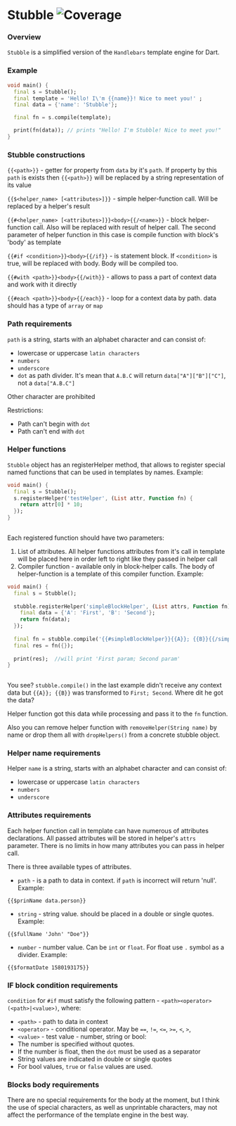 # Stubble ![Coverage](https://raw.githubusercontent.com/{you}/{repo}/master/coverage_badge.svg?sanitize=true)

### Overview

`Stubble` is a simplified version of the `Handlebars` template engine for Dart.

### Example

```dart
void main() {
  final s = Stubble();
  final template = 'Hello! I\'m {{name}}! Nice to meet you!' ;
  final data = {'name': 'Stubble'};

  final fn = s.compile(template);

  print(fn(data)); // prints "Hello! I'm Stubble! Nice to meet you!"
}
```

### Stubble constructions

`{{<path>}}` - getter for property from `data` by it's `path`. If property by this `path` is exists then `{{<path>}}` will be replaced by a string representation of its value 

`{{$<helper_name> [<attributes>]}}` - simple helper-function call. Will be replaced by a helper's result

`{{#<helper_name> [<attributes>]}}<body>{{/<name>}}` - block helper-function call. Also will be replaced with result of helper call. The second parameter of helper function in this case is compile function with block's  'body' as template

`{{#if <condition>}}<body>{{/if}}` - is statement block. If `<condition>` is true, will be replaced with body. Body will be compiled too.

`{{#with <path>}}<body>{{/with}}` - allows to pass a part of context data and work with it directly

`{{#each <path>}}<body>{{/each}}` - loop for a context data by path. data should has a type of `array` or `map`

### Path requirements

`path` is a string, starts with an alphabet character and can consist of:
- lowercase or uppercase `latin characters`
- `numbers`
- `underscore`
- `dot` as path divider. It's mean that `A.B.C` will return `data["A"]["B"]["C"]`, not a `data["A.B.C"]`

Other character are prohibited

Restrictions:
- Path can't begin with `dot`
- Path can't end with `dot`


### Helper functions

`Stubble` object has an registerHelper method, that allows to register special named functions that can be used in templates by names. Example:

```dart
void main() {
  final s = Stubble();
  s.registerHelper('testHelper', (List attr, Function fn) {
    return attr[0] * 10;
  });
}
  
```

Each registered function should have two parameters:
1. List of attributes. All helper functions attributes from it's call in template will be placed here in order left to right like they passed in helper call
2. Compiler function - available only in block-helper calls. The body of helper-function is a template of this compiler function. Example:

```dart
void main() {
  final s = Stubble();
  
  stubble.registerHelper('simpleBlockHelper', (List attrs, Function fn) { // fn - is a result of Stubble.compile(<template>); the <template> in this example is "{{A}}; {{B}}"
    final data = {'A': 'First', 'B': 'Second'};
    return fn(data);
  });
  
  final fn = stubble.compile('{{#simpleBlockHelper}}{{A}}; {{B}}{{/simpleBlockHelper}}');
  final res = fn({});
  
  print(res);  //will print 'First param; Second param'
}
  
```

You see? `stubble.compile()` in the last example didn't receive any context data but `{{A}}; {{B}}` was transformed to `First; Second`. Where dit he got the data? 

Helper function got this data while processing and pass it to the `fn` function.  

Also you can remove helper function with `removeHelper(String name)` by name or drop them all with `dropHelpers()` from a concrete stubble object.

### Helper name requirements

Helper `name` is a string, starts with an alphabet character and can consist of:
- lowercase or uppercase `latin characters`
- `numbers`
- `underscore`

### Attributes requirements

Each helper function call in template can have numerous of attributes declarations. 
All passed attributes will be stored in helper's `attrs` parameter. 
There is no limits in how many attributes you can pass in helper call.

There is three available types of attributes.
- `path` - is a path to data in context. if `path` is incorrect will return 'null'. Example:
```
{{$prinName data.person}}
```

- `string` - string value. should be placed in a double or single quotes. Example:
```
{{$fullName 'John' "Doe"}}
```

- `number` - number value. Can be `int` or `float`. For float use `.` symbol as a divider. Example:
```
{{$formatDate 1580193175}}
```

### IF block condition requirements

`condition` for `#if` must satisfy the following pattern - `<path><operator>(<path>|<value>)`, where:
- `<path>` - path to data in context
- `<operator>` - conditional operator. May be `==`, `!=`, `<=`, `>=`, `<`, `>`, 
- `<value>` - test value - number, string or bool: 
 - The number is specified without quotes.
 - If the number is float, then the `dot` must be used as a separator
 - String values are indicated in double or single quotes
 - For bool values, `true` or `false` values are used.

### Blocks body requirements

There are no special requirements for the body at the moment, but I think the use of special characters, as well as unprintable characters, may not affect the performance of the template engine in the best way.


